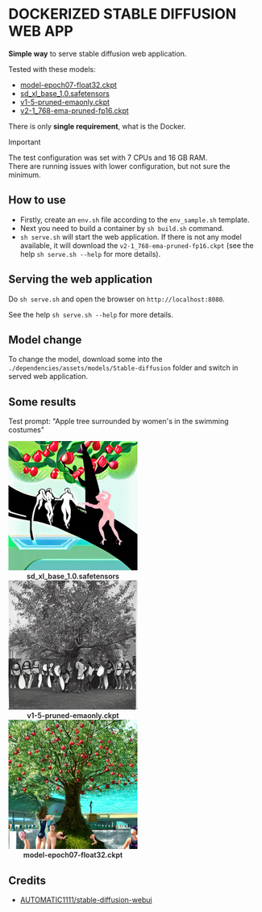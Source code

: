 # DOCKERIZED STABLE DIFFUSION WEB APP

**Simple way** to serve stable diffusion web application.

Tested with these models:

- [model-epoch07-float32.ckpt](https://huggingface.co/hakurei/waifu-diffusion-v1-3)
- [sd_xl_base_1.0.safetensors](https://huggingface.co/wangqyqq/sd_xl_base_1.0_inpainting_0.1.safetensors)
- [v1-5-pruned-emaonly.ckpt](https://huggingface.co/LarryAIDraw/v1-5-pruned-emaonly)
- [v2-1_768-ema-pruned-fp16.ckpt](https://huggingface.co/stabilityai/stable-diffusion-2-1)

There is only **single requirement**, what is the Docker.

<!-- markdownlint-disable MD033 -->
> [!IMPORTANT]
> The test configuration was set with 7 CPUs and 16 GB RAM.<br >
> There are running issues with lower configuration, but not sure the minimum.
<!-- markdownlint-enable MD033 -->

## How to use

- Firstly, create an `env.sh` file according to the `env_sample.sh` template.
- Next you need to build a container by `sh build.sh` command.
- `sh serve.sh` will start the web application. If there is not any model available, it will download the `v2-1_768-ema-pruned-fp16.ckpt` (see the help `sh serve.sh --help` for more details).

## Serving the web application

Do `sh serve.sh` and open the browser on `http://localhost:8080`.

See the help `sh serve.sh --help` for more details.

## Model change

To change the model, download some into the `./dependencies/assets/models/Stable-diffusion` folder and switch in served web application.

## Some results

Test prompt: "Apple tree surrounded by women's in the swimming costumes"

<!-- markdownlint-disable MD033 -->
<div>
    <div style="display: inline-block">
        <img src="./generated/00000-2687079802.png?raw=true" alt="Image of the `sd_xl_base_1.0.safetensors`" width="256" />
        <div style="text-align: center; font-weight: 600;">sd_xl_base_1.0.safetensors</div>
    </div>
    <div style="display: inline-block">
        <img src="./generated/00000-561566944.png?raw=true" alt="Image of the `v1-5-pruned-emaonly.ckpt`" width="256" />
        <div style="text-align: center; font-weight: 600;">v1-5-pruned-emaonly.ckpt</div>
    </div>
    <div style="display: inline-block">
        <img src="./generated/00000-2010975715.png?raw=true" alt="Image of the `model-epoch07-float32.ckpt`" width="256" />
        <div style="text-align: center; font-weight: 600;">model-epoch07-float32.ckpt</div>
    </div>
</div>
<!-- markdownlint-enable MD033 -->

## Credits

- [AUTOMATIC1111/stable-diffusion-webui](https://github.com/AUTOMATIC1111/stable-diffusion-webui.git)
